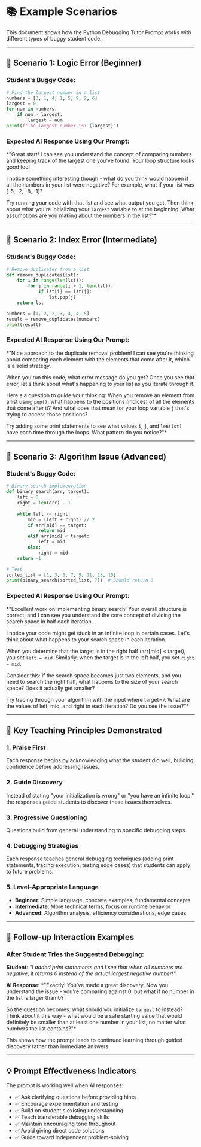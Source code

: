 # 📚 Example Scenarios

This document shows how the Python Debugging Tutor Prompt works with different types of buggy student code.

---

## 🐛 **Scenario 1: Logic Error (Beginner)**

### **Student's Buggy Code:**
```python
# Find the largest number in a list
numbers = [3, 1, 4, 1, 5, 9, 2, 6]
largest = 0
for num in numbers:
    if num > largest:
        largest = num
print(f"The largest number is: {largest}")
```

### **Expected AI Response Using Our Prompt:**
*"Great start! I can see you understand the concept of comparing numbers and keeping track of the largest one you've found. Your loop structure looks good too!

I notice something interesting though - what do you think would happen if all the numbers in your list were negative? For example, what if your list was [-5, -2, -8, -1]? 

Try running your code with that list and see what output you get. Then think about what you're initializing your `largest` variable to at the beginning. What assumptions are you making about the numbers in the list?"*

---

## 🐛 **Scenario 2: Index Error (Intermediate)**

### **Student's Buggy Code:**
```python
# Remove duplicates from a list
def remove_duplicates(lst):
    for i in range(len(lst)):
        for j in range(i + 1, len(lst)):
            if lst[i] == lst[j]:
                lst.pop(j)
    return lst

numbers = [1, 2, 2, 3, 4, 4, 5]
result = remove_duplicates(numbers)
print(result)
```

### **Expected AI Response Using Our Prompt:**
*"Nice approach to the duplicate removal problem! I can see you're thinking about comparing each element with the elements that come after it, which is a solid strategy.

When you run this code, what error message do you get? Once you see that error, let's think about what's happening to your list as you iterate through it. 

Here's a question to guide your thinking: When you remove an element from a list using `pop()`, what happens to the positions (indices) of all the elements that come after it? And what does that mean for your loop variable `j` that's trying to access those positions?

Try adding some print statements to see what values `i`, `j`, and `len(lst)` have each time through the loops. What pattern do you notice?"*

---

## 🐛 **Scenario 3: Algorithm Issue (Advanced)**

### **Student's Buggy Code:**
```python
# Binary search implementation
def binary_search(arr, target):
    left = 0
    right = len(arr) - 1
    
    while left <= right:
        mid = (left + right) // 2
        if arr[mid] == target:
            return mid
        elif arr[mid] < target:
            left = mid
        else:
            right = mid
    return -1

# Test
sorted_list = [1, 3, 5, 7, 9, 11, 13, 15]
print(binary_search(sorted_list, 7))  # Should return 3
```

### **Expected AI Response Using Our Prompt:**
*"Excellent work on implementing binary search! Your overall structure is correct, and I can see you understand the core concept of dividing the search space in half each iteration.

I notice your code might get stuck in an infinite loop in certain cases. Let's think about what happens to your search space in each iteration. 

When you determine that the target is in the right half (arr[mid] < target), you set `left = mid`. Similarly, when the target is in the left half, you set `right = mid`. 

Consider this: if the search space becomes just two elements, and you need to search the right half, what happens to the size of your search space? Does it actually get smaller?

Try tracing through your algorithm with the input where target=7. What are the values of left, mid, and right in each iteration? Do you see the issue?"*

---

## 🎯 **Key Teaching Principles Demonstrated**

### **1. Praise First**
Each response begins by acknowledging what the student did well, building confidence before addressing issues.

### **2. Guide Discovery** 
Instead of stating "your initialization is wrong" or "you have an infinite loop," the responses guide students to discover these issues themselves.

### **3. Progressive Questioning**
Questions build from general understanding to specific debugging steps.

### **4. Debugging Strategies**
Each response teaches general debugging techniques (adding print statements, tracing execution, testing edge cases) that students can apply to future problems.

### **5. Level-Appropriate Language**
- **Beginner**: Simple language, concrete examples, fundamental concepts
- **Intermediate**: More technical terms, focus on runtime behavior
- **Advanced**: Algorithm analysis, efficiency considerations, edge cases

---

## 🔄 **Follow-up Interaction Examples**

### **After Student Tries the Suggested Debugging:**

**Student**: *"I added print statements and I see that when all numbers are negative, it returns 0 instead of the actual largest negative number!"*

**AI Response**: *"Exactly! You've made a great discovery. Now you understand the issue - you're comparing against 0, but what if no number in the list is larger than 0? 

So the question becomes: what should you initialize `largest` to instead? Think about it this way - what would be a safe starting value that would definitely be smaller than at least one number in your list, no matter what numbers the list contains?"*

This shows how the prompt leads to continued learning through guided discovery rather than immediate answers.

---

## 💡 **Prompt Effectiveness Indicators**

The prompt is working well when AI responses:
- ✅ Ask clarifying questions before providing hints
- ✅ Encourage experimentation and testing
- ✅ Build on student's existing understanding
- ✅ Teach transferable debugging skills
- ✅ Maintain encouraging tone throughout
- ✅ Avoid giving direct code solutions
- ✅ Guide toward independent problem-solving